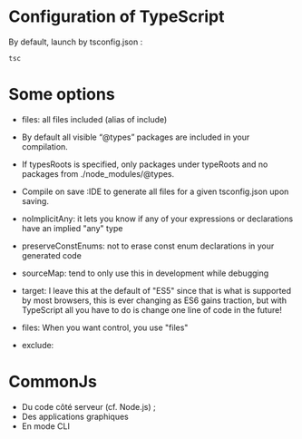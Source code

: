 # Configuration of TypeScript


By default, launch by tsconfig.json :

``` 
tsc
``` 

# Some options

+ files: all files included (alias of include)
+ By default all visible “@types” packages are included in your compilation.
+ If typesRoots is specified, only packages under typeRoots and no packages from ./node_modules/@types.
+ Compile on save :IDE to generate all files for a given tsconfig.json upon saving.

+ noImplicitAny:  it lets you know if any of your expressions or declarations have an implied "any" type
+ preserveConstEnums:  not to erase const enum declarations in your generated code
+ sourceMap:  tend to only use this in development while debugging
+ target: I leave this at the default of "ES5" since that is what is supported by most browsers, this is ever changing as ES6 gains traction, but with TypeScript all you have to do is change one line of code in the future!
+ files: When you want control, you use "files"
+ exclude: 


# CommonJs

+ Du code côté serveur (cf. Node.js) ;
+ Des applications graphiques 
+ En mode CLI